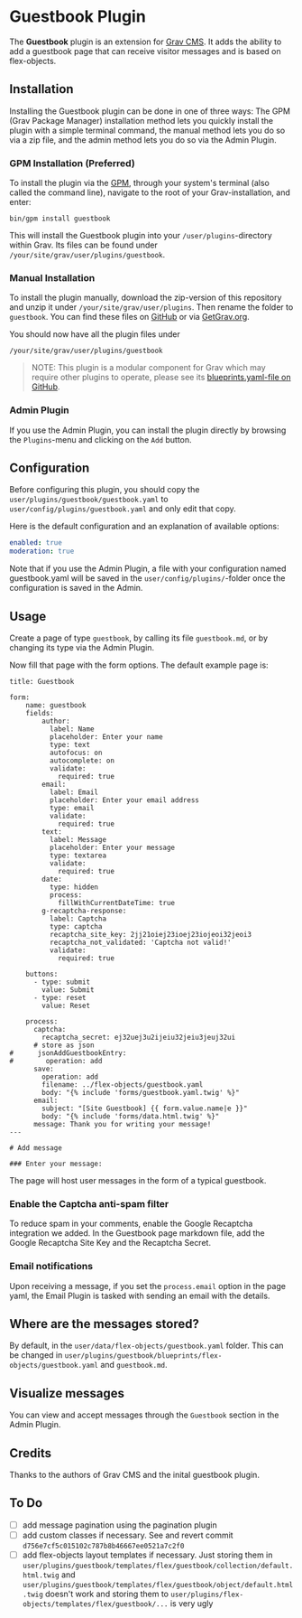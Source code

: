 # Guestbook Plugin

The **Guestbook** plugin is an extension for [Grav CMS](https://github.com/getgrav/grav). It adds the ability to add a guestbook page that can receive visitor messages and is based on flex-objects.

## Installation

Installing the Guestbook plugin can be done in one of three ways: The GPM (Grav Package Manager) installation method lets you quickly install the plugin with a simple terminal command, the manual method lets you do so via a zip file, and the admin method lets you do so via the Admin Plugin.

### GPM Installation (Preferred)

To install the plugin via the [GPM](https://learn.getgrav.org/cli-console/grav-cli-gpm), through your system's terminal (also called the command line), navigate to the root of your Grav-installation, and enter:

    bin/gpm install guestbook

This will install the Guestbook plugin into your `/user/plugins`-directory within Grav. Its files can be found under `/your/site/grav/user/plugins/guestbook`.

### Manual Installation

To install the plugin manually, download the zip-version of this repository and unzip it under `/your/site/grav/user/plugins`. Then rename the folder to `guestbook`. You can find these files on [GitHub](https://github.com/pikim/grav-plugin-guestbook) or via [GetGrav.org](https://getgrav.org/downloads/plugins).

You should now have all the plugin files under

    /your/site/grav/user/plugins/guestbook
	
> NOTE: This plugin is a modular component for Grav which may require other plugins to operate, please see its [blueprints.yaml-file on GitHub](https://github.com/pikim/grav-plugin-guestbook/blob/main/blueprints.yaml).

### Admin Plugin

If you use the Admin Plugin, you can install the plugin directly by browsing the `Plugins`-menu and clicking on the `Add` button.

## Configuration

Before configuring this plugin, you should copy the `user/plugins/guestbook/guestbook.yaml` to `user/config/plugins/guestbook.yaml` and only edit that copy.

Here is the default configuration and an explanation of available options:

```yaml
enabled: true
moderation: true
```

Note that if you use the Admin Plugin, a file with your configuration named guestbook.yaml will be saved in the `user/config/plugins/`-folder once the configuration is saved in the Admin.

## Usage

Create a page of type `guestbook`, by calling its file `guestbook.md`, or by changing its type via the Admin Plugin.

Now fill that page with the form options. The default example page is:

```
title: Guestbook

form:
    name: guestbook
    fields:
        author:
          label: Name
          placeholder: Enter your name
          type: text
          autofocus: on
          autocomplete: on
          validate:
            required: true
        email:
          label: Email
          placeholder: Enter your email address
          type: email
          validate:
            required: true
        text:
          label: Message
          placeholder: Enter your message
          type: textarea
          validate:
            required: true
        date:
          type: hidden
          process:
            fillWithCurrentDateTime: true
        g-recaptcha-response:
          label: Captcha
          type: captcha
          recaptcha_site_key: 2jj21oiej23ioej23iojeoi32jeoi3
          recaptcha_not_validated: 'Captcha not valid!'
          validate:
            required: true

    buttons:
      - type: submit
        value: Submit
      - type: reset
        value: Reset

    process:
      captcha:
        recaptcha_secret: ej32uej3u2ijeiu32jeiu3jeuj32ui
      # store as json
#      jsonAddGuestbookEntry:
#        operation: add
      save:
        operation: add
        filename: ../flex-objects/guestbook.yaml
        body: "{% include 'forms/guestbook.yaml.twig' %}"
      email:
        subject: "[Site Guestbook] {{ form.value.name|e }}"
        body: "{% include 'forms/data.html.twig' %}"
      message: Thank you for writing your message!
---

# Add message

### Enter your message:
```

The page will host user messages in the form of a typical guestbook.

### Enable the Captcha anti-spam filter

To reduce spam in your comments, enable the Google Recaptcha integration we added. In the Guestbook page markdown file, add the Google Recaptcha Site Key and the Recaptcha Secret.

### Email notifications

Upon receiving a message, if you set the `process.email` option in the page yaml, the Email Plugin is tasked with sending an email with the details.

## Where are the messages stored?

By default, in the `user/data/flex-objects/guestbook.yaml` folder. This can be changed in `user/plugins/guestbook/blueprints/flex-objects/guestbook.yaml` and `guestbook.md`.

## Visualize messages

You can view and accept messages through the `Guestbook` section in the Admin Plugin.

## Credits

Thanks to the authors of Grav CMS and the inital guestbook plugin.

## To Do

- [ ] add message pagination using the pagination plugin
- [ ] add custom classes if necessary. See and revert commit `d756e7cf5c015102c787b8b46667ee0521a7c2f0`
- [ ] add flex-objects layout templates if necessary. Just storing them in `user/plugins/guestbook/templates/flex/guestbook/collection/default.html.twig` and `user/plugins/guestbook/templates/flex/guestbook/object/default.html.twig` doesn't work and storing them to `user/plugins/flex-objects/templates/flex/guestbook/...` is very ugly
